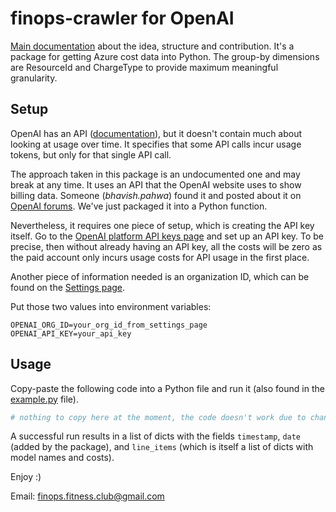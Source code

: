 # finops-crawler for OpenAI

[Main documentation](/) about the idea, structure and contribution. It's a package for getting Azure cost data into Python. The group-by dimensions are ResourceId and ChargeType to provide maximum meaningful granularity.

## Setup

OpenAI has an API ([documentation](https://platform.openai.com/docs/api-reference/authentication)), but it doesn't contain much about looking at usage over time. It specifies that some API calls incur usage tokens, but only for that single API call.

The approach taken in this package is an undocumented one and may break at any time. It uses an API that the OpenAI website uses to show billing data. Someone (*bhavish.pahwa*) found it and posted about it on [OpenAI forums](https://community.openai.com/t/how-can-i-check-openai-usage-with-python/117418/10). We've just packaged it into a Python function.

Nevertheless, it requires one piece of setup, which is creating the API key itself. Go to the [OpenAI platform API keys page](https://platform.openai.com/account/api-keys) and set up an API key. To be precise, then without already having an API key, all the costs will be zero as the paid account only incurs usage costs for API usage in the first place.

Another piece of information needed is an organization ID, which can be found on the [Settings page](https://platform.openai.com/account/org-settings).

Put those two values into environment variables:
```env
OPENAI_ORG_ID=your_org_id_from_settings_page
OPENAI_API_KEY=your_api_key
```

## Usage

Copy-paste the following code into a Python file and run it (also found in the [example.py](example.py) file).
```python
# nothing to copy here at the moment, the code doesn't work due to changes in the API
```

A successful run results in a list of dicts with the fields `timestamp`, `date` (added by the package), and `line_items` (which is itself a list of dicts with model names and costs).


Enjoy :)

Email: finops.fitness.club@gmail.com
